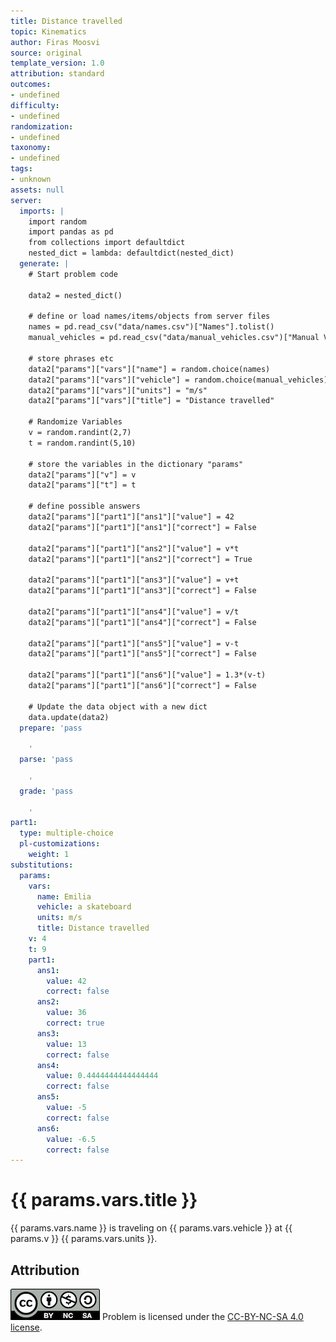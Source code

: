 ```yaml
---
title: Distance travelled
topic: Kinematics
author: Firas Moosvi
source: original
template_version: 1.0
attribution: standard
outcomes:
- undefined
difficulty:
- undefined
randomization:
- undefined
taxonomy:
- undefined
tags:
- unknown
assets: null
server:
  imports: |
    import random
    import pandas as pd
    from collections import defaultdict
    nested_dict = lambda: defaultdict(nested_dict)
  generate: |
    # Start problem code

    data2 = nested_dict()

    # define or load names/items/objects from server files
    names = pd.read_csv("data/names.csv")["Names"].tolist()
    manual_vehicles = pd.read_csv("data/manual_vehicles.csv")["Manual Vehicles"].tolist()

    # store phrases etc
    data2["params"]["vars"]["name"] = random.choice(names)
    data2["params"]["vars"]["vehicle"] = random.choice(manual_vehicles)
    data2["params"]["vars"]["units"] = "m/s"
    data2["params"]["vars"]["title"] = "Distance travelled"

    # Randomize Variables
    v = random.randint(2,7)
    t = random.randint(5,10)

    # store the variables in the dictionary "params"
    data2["params"]["v"] = v
    data2["params"]["t"] = t

    # define possible answers
    data2["params"]["part1"]["ans1"]["value"] = 42
    data2["params"]["part1"]["ans1"]["correct"] = False

    data2["params"]["part1"]["ans2"]["value"] = v*t
    data2["params"]["part1"]["ans2"]["correct"] = True

    data2["params"]["part1"]["ans3"]["value"] = v+t
    data2["params"]["part1"]["ans3"]["correct"] = False

    data2["params"]["part1"]["ans4"]["value"] = v/t
    data2["params"]["part1"]["ans4"]["correct"] = False

    data2["params"]["part1"]["ans5"]["value"] = v-t
    data2["params"]["part1"]["ans5"]["correct"] = False

    data2["params"]["part1"]["ans6"]["value"] = 1.3*(v-t)
    data2["params"]["part1"]["ans6"]["correct"] = False

    # Update the data object with a new dict
    data.update(data2)
  prepare: 'pass

    '
  parse: 'pass

    '
  grade: 'pass

    '
part1:
  type: multiple-choice
  pl-customizations:
    weight: 1
substitutions:
  params:
    vars:
      name: Emilia
      vehicle: a skateboard
      units: m/s
      title: Distance travelled
    v: 4
    t: 9
    part1:
      ans1:
        value: 42
        correct: false
      ans2:
        value: 36
        correct: true
      ans3:
        value: 13
        correct: false
      ans4:
        value: 0.4444444444444444
        correct: false
      ans5:
        value: -5
        correct: false
      ans6:
        value: -6.5
        correct: false
---
```

# {{ params.vars.title }}
{{ params.vars.name }} is traveling on {{ params.vars.vehicle }} at {{ params.v }} {{ params.vars.units }}.

## Attribution

![The Creative Commons 4.0 license requiring attribution-BY, non-commercial-NC, and share-alike-SA license.](https://raw.githubusercontent.com/firasm/bits/master/by-nc-sa.png) Problem is licensed under the [CC-BY-NC-SA 4.0 license](https://creativecommons.org/licenses/by-nc-sa/4.0/).